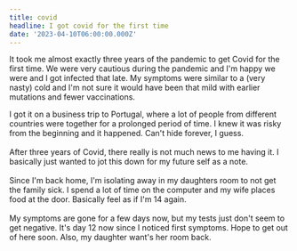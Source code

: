 ```yaml
---
title: covid
headline: I got covid for the first time
date: '2023-04-10T06:00:00.000Z'
---
```


It took me almost exactly three years of the pandemic to get Covid for the first time. We were very cautious during the pandemic and I'm happy we were and I got infected that late. My symptoms were similar to a (very nasty) cold and I'm not sure it would have been that mild with earlier mutations and fewer vaccinations.

I got it on a business trip to Portugal, where a lot of people from different countries were together for a prolonged period of time. I knew it was risky from the beginning and it happened. Can't hide forever, I guess.\
\
After three years of Covid, there really is not much news to me having it. I basically just wanted to jot this down for my future self as a note.\
\
Since I'm back home, I'm isolating away in my daughters room to not get the family sick. I spend a lot of time on the computer and my wife places food at the door. Basically feel as if I'm 14 again.\
\
My symptoms are gone for a few days now, but my tests just don't seem to get negative. It's day 12 now since I noticed first symptoms. Hope to get out of here soon. Also, my daughter want's her room back.
